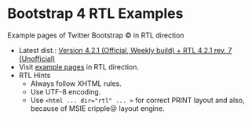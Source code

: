 # Bootstrap 4 RTL Examples
Example pages of Twitter Bootstrap &copy; in RTL direction
- Latest dist.: [Version 4.2.1 (Official, Weekly build) + RTL 4.2.1 rev. 7 (Unofficial)](https://perseusthegreat.github.io/bs4rtl-examples/archive/bootstrap-4.2.1-plus-rtl-rev.7-dist.zip)
- Visit [example pages](https://perseusthegreat.github.io/bs4rtl-examples/) in RTL direction.
- RTL Hints
  - Always follow XHTML rules.
  - Use UTF-8 encoding.
  - Use `<html ... dir="rtl" ... >` for correct PRINT layout and also, because of MSIE cripple😜 layout engine.
  